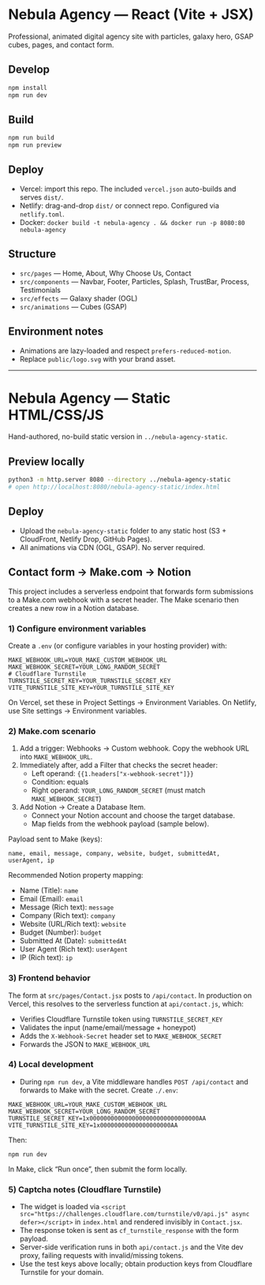 # Nebula Agency — React (Vite + JSX)

Professional, animated digital agency site with particles, galaxy hero, GSAP cubes, pages, and contact form.

## Develop

```bash
npm install
npm run dev
```

## Build

```bash
npm run build
npm run preview
```

## Deploy

- Vercel: import this repo. The included `vercel.json` auto-builds and serves `dist/`.
- Netlify: drag-and-drop `dist/` or connect repo. Configured via `netlify.toml`.
- Docker: `docker build -t nebula-agency . && docker run -p 8080:80 nebula-agency`

## Structure

- `src/pages` — Home, About, Why Choose Us, Contact
- `src/components` — Navbar, Footer, Particles, Splash, TrustBar, Process, Testimonials
- `src/effects` — Galaxy shader (OGL)
- `src/animations` — Cubes (GSAP)

## Environment notes

- Animations are lazy-loaded and respect `prefers-reduced-motion`.
- Replace `public/logo.svg` with your brand asset.

---

# Nebula Agency — Static HTML/CSS/JS

Hand-authored, no-build static version in `../nebula-agency-static`.

## Preview locally

```bash
python3 -m http.server 8080 --directory ../nebula-agency-static
# open http://localhost:8080/nebula-agency-static/index.html
```

## Deploy

- Upload the `nebula-agency-static` folder to any static host (S3 + CloudFront, Netlify Drop, GitHub Pages).
- All animations via CDN (OGL, GSAP). No server required.

## Contact form -> Make.com -> Notion

This project includes a serverless endpoint that forwards form submissions to a Make.com webhook with a secret header. The Make scenario then creates a new row in a Notion database.

### 1) Configure environment variables

Create a `.env` (or configure variables in your hosting provider) with:

```
MAKE_WEBHOOK_URL=YOUR_MAKE_CUSTOM_WEBHOOK_URL
MAKE_WEBHOOK_SECRET=YOUR_LONG_RANDOM_SECRET
# Cloudflare Turnstile
TURNSTILE_SECRET_KEY=YOUR_TURNSTILE_SECRET_KEY
VITE_TURNSTILE_SITE_KEY=YOUR_TURNSTILE_SITE_KEY
```

On Vercel, set these in Project Settings → Environment Variables. On Netlify, use Site settings → Environment variables.

### 2) Make.com scenario

1. Add a trigger: Webhooks → Custom webhook. Copy the webhook URL into `MAKE_WEBHOOK_URL`.
2. Immediately after, add a Filter that checks the secret header:
   - Left operand: `{{1.headers["x-webhook-secret"]}}`
   - Condition: equals
   - Right operand: `YOUR_LONG_RANDOM_SECRET` (must match `MAKE_WEBHOOK_SECRET`)
3. Add Notion → Create a Database Item.
   - Connect your Notion account and choose the target database.
   - Map fields from the webhook payload (sample below).

Payload sent to Make (keys):

```
name, email, message, company, website, budget, submittedAt, userAgent, ip
```

Recommended Notion property mapping:
- Name (Title): `name`
- Email (Email): `email`
- Message (Rich text): `message`
- Company (Rich text): `company`
- Website (URL/Rich text): `website`
- Budget (Number): `budget`
- Submitted At (Date): `submittedAt`
- User Agent (Rich text): `userAgent`
- IP (Rich text): `ip`

### 3) Frontend behavior

The form at `src/pages/Contact.jsx` posts to `/api/contact`. In production on Vercel, this resolves to the serverless function at `api/contact.js`, which:
- Verifies Cloudflare Turnstile token using `TURNSTILE_SECRET_KEY`
- Validates the input (name/email/message + honeypot)
- Adds the `X-Webhook-Secret` header set to `MAKE_WEBHOOK_SECRET`
- Forwards the JSON to `MAKE_WEBHOOK_URL`

### 4) Local development

- During `npm run dev`, a Vite middleware handles `POST /api/contact` and forwards to Make with the secret. Create `./.env`:

```
MAKE_WEBHOOK_URL=YOUR_MAKE_CUSTOM_WEBHOOK_URL
MAKE_WEBHOOK_SECRET=YOUR_LONG_RANDOM_SECRET
TURNSTILE_SECRET_KEY=1x0000000000000000000000000000000AA
VITE_TURNSTILE_SITE_KEY=1x00000000000000000000AA
```

Then:

```
npm run dev
```

In Make, click “Run once”, then submit the form locally.

### 5) Captcha notes (Cloudflare Turnstile)

- The widget is loaded via `<script src="https://challenges.cloudflare.com/turnstile/v0/api.js" async defer></script>` in `index.html` and rendered invisibly in `Contact.jsx`.
- The response token is sent as `cf_turnstile_response` with the form payload.
- Server-side verification runs in both `api/contact.js` and the Vite dev proxy, failing requests with invalid/missing tokens.
- Use the test keys above locally; obtain production keys from Cloudflare Turnstile for your domain.
